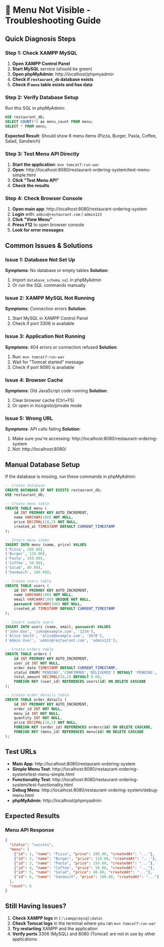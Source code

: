 # 🚨 Menu Not Visible - Troubleshooting Guide

## Quick Diagnosis Steps

### Step 1: Check XAMPP MySQL
1. **Open XAMPP Control Panel**
2. **Start MySQL** service (should be green)
3. **Open phpMyAdmin**: http://localhost/phpmyadmin
4. **Check if `restaurant_db` database exists**
5. **Check if `menu` table exists and has data**

### Step 2: Verify Database Setup
Run this SQL in phpMyAdmin:
```sql
USE restaurant_db;
SELECT COUNT(*) as menu_count FROM menu;
SELECT * FROM menu;
```

**Expected Result**: Should show 6 menu items (Pizza, Burger, Pasta, Coffee, Salad, Sandwich)

### Step 3: Test Menu API Directly
1. **Start the application**: `mvn tomcat7:run-war`
2. **Open**: http://localhost:8080/restaurant-ordering-system/test-menu-simple.html
3. **Click "Test Menu API"**
4. **Check the results**

### Step 4: Check Browser Console
1. **Open main app**: http://localhost:8080/restaurant-ordering-system
2. **Login** with: `admin@restaurant.com` / `admin123`
3. **Click "View Menu"**
4. **Press F12** to open browser console
5. **Look for error messages**

## Common Issues & Solutions

### Issue 1: Database Not Set Up
**Symptoms**: No database or empty tables
**Solution**:
1. Import `database_schema.sql` in phpMyAdmin
2. Or run the SQL commands manually

### Issue 2: XAMPP MySQL Not Running
**Symptoms**: Connection errors
**Solution**:
1. Start MySQL in XAMPP Control Panel
2. Check if port 3306 is available

### Issue 3: Application Not Running
**Symptoms**: 404 errors or connection refused
**Solution**:
1. Run: `mvn tomcat7:run-war`
2. Wait for "Tomcat started" message
3. Check if port 8080 is available

### Issue 4: Browser Cache
**Symptoms**: Old JavaScript code running
**Solution**:
1. Clear browser cache (Ctrl+F5)
2. Or open in incognito/private mode

### Issue 5: Wrong URL
**Symptoms**: API calls failing
**Solution**:
1. Make sure you're accessing: http://localhost:8080/restaurant-ordering-system
2. Not: http://localhost:8080/

## Manual Database Setup

If the database is missing, run these commands in phpMyAdmin:

```sql
-- Create database
CREATE DATABASE IF NOT EXISTS restaurant_db;
USE restaurant_db;

-- Create menu table
CREATE TABLE menu (
    id INT PRIMARY KEY AUTO_INCREMENT,
    name VARCHAR(100) NOT NULL,
    price DECIMAL(10,2) NOT NULL,
    created_at TIMESTAMP DEFAULT CURRENT_TIMESTAMP
);

-- Insert menu items
INSERT INTO menu (name, price) VALUES
('Pizza', 200.00),
('Burger', 120.00),
('Pasta', 150.00),
('Coffee', 50.00),
('Salad', 80.00),
('Sandwich', 100.00);

-- Create users table
CREATE TABLE users (
    id INT PRIMARY KEY AUTO_INCREMENT,
    name VARCHAR(100) NOT NULL,
    email VARCHAR(100) UNIQUE NOT NULL,
    password VARCHAR(100) NOT NULL,
    created_at TIMESTAMP DEFAULT CURRENT_TIMESTAMP
);

-- Insert sample users
INSERT INTO users (name, email, password) VALUES
('John Doe', 'john@example.com', '1234'),
('Alice Smith', 'alice@example.com', '5678'),
('Admin User', 'admin@restaurant.com', 'admin123');

-- Create orders table
CREATE TABLE orders (
    id INT PRIMARY KEY AUTO_INCREMENT,
    user_id INT NOT NULL,
    order_date TIMESTAMP DEFAULT CURRENT_TIMESTAMP,
    status ENUM('PENDING','CONFIRMED','DELIVERED') DEFAULT 'PENDING',
    total_amount DECIMAL(10,2) DEFAULT 0.00,
    FOREIGN KEY (user_id) REFERENCES users(id) ON DELETE CASCADE
);

-- Create order_details table
CREATE TABLE order_details (
    id INT PRIMARY KEY AUTO_INCREMENT,
    order_id INT NOT NULL,
    menu_id INT NOT NULL,
    quantity INT NOT NULL,
    price DECIMAL(10,2) NOT NULL,
    FOREIGN KEY (order_id) REFERENCES orders(id) ON DELETE CASCADE,
    FOREIGN KEY (menu_id) REFERENCES menu(id) ON DELETE CASCADE
);
```

## Test URLs

- **Main App**: http://localhost:8080/restaurant-ordering-system
- **Simple Menu Test**: http://localhost:8080/restaurant-ordering-system/test-menu-simple.html
- **Functionality Test**: http://localhost:8080/restaurant-ordering-system/test-functionality.html
- **Debug Menu**: http://localhost:8080/restaurant-ordering-system/debug-menu.html
- **phpMyAdmin**: http://localhost/phpmyadmin

## Expected Results

### Menu API Response
```json
{
  "status": "success",
  "menu": [
    {"id": 1, "name": "Pizza", "price": 200.00, "createdAt": "..."},
    {"id": 2, "name": "Burger", "price": 120.00, "createdAt": "..."},
    {"id": 3, "name": "Pasta", "price": 150.00, "createdAt": "..."},
    {"id": 4, "name": "Coffee", "price": 50.00, "createdAt": "..."},
    {"id": 5, "name": "Salad", "price": 80.00, "createdAt": "..."},
    {"id": 6, "name": "Sandwich", "price": 100.00, "createdAt": "..."}
  ],
  "count": 6
}
```

## Still Having Issues?

1. **Check XAMPP logs** in `C:\xampp\mysql\data\`
2. **Check Tomcat logs** in the terminal where you ran `mvn tomcat7:run-war`
3. **Try restarting** XAMPP and the application
4. **Verify ports** 3306 (MySQL) and 8080 (Tomcat) are not in use by other applications
